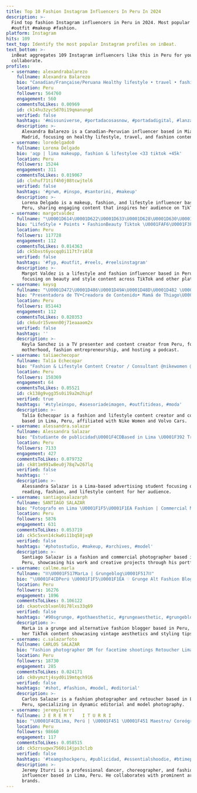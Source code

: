 ```yaml
---
title: Top 10 Fashion Instagram Influencers In Peru In 2024
description: >-
  Find top fashion Instagram influencers in Peru in 2024. Most popular hashtags:
  #outfit #makeup #fashion.
platform: Instagram
hits: 109
text_top: Identify the most popular Instagram profiles on inBeat.
text_bottom: >-
  inBeat aggregates 109 Instagram influencers like this in Peru for you to
  collaborate.
profiles:
  - username: alexandrabalarezo
    fullname: Alexandra Balarezo
    bio: "Canadian/Française/Peruana Healthy lifestyle • travel • fashion \U0001F4CDMadrid/ Miami Alexandrabalarezo@perleinfluence.com @perleinfluence \U0001F1EB\U0001F1F7"
    location: Peru
    followers: 564760
    engagement: 560
    commentsToLikes: 0.00969
    id: ck14hu3zyc5d70i19qmanungd
    verified: false
    hashtags: '#missuniverse, #portadacosasnow, #portadadigital, #lanzamiento'
    description: >-
      Alexandra Balarezo is a Canadian-Peruvian influencer based in Miami and
      Madrid, focusing on healthy lifestyle, travel, and fashion content.
  - username: loredelgado0
    fullname: Lorena Delgado
    bio: 'aqp | lima makeupp, fashion & lifestylee <33 tiktok +45k'
    location: Peru
    followers: 15244
    engagement: 311
    commentsToLikes: 0.019067
    id: clnhuf71tif4h0j08tcwjtel6
    verified: false
    hashtags: '#grwm, #inspo, #santorini, #makeup'
    description: >-
      Lorena Delgado is a makeup, fashion, and lifestyle influencer based in
      Peru, sharing engaging content that inspires her audience on TikTok.
  - username: margotvaldez
    fullname: "\U0001D614\U0001D622\U0001D633\U0001D628\U0001D630\U0001D635 \U0001D61D\U0001D622\U0001D62D\U0001D625\U0001D626\U0001D63B"
    bio: "LifeStyle • Points • FashionBeauty Tiktok \U0001FAF6\U0001F3FC+260k GottaCod: MARGOTGOTTA-15 \U0001F5A4Collab DM o correo \U0001F4E9 hola@fluencylab.pe @margotvaldez.store NEW VIDEO\U0001F447\U0001F3FC"
    location: Peru
    followers: 117728
    engagement: 112
    commentsToLikes: 0.014363
    id: ck5bxst6yocqq0i117t7ri0l8
    verified: false
    hashtags: '#fyp, #outfit, #reels, #reelsinstagram'
    description: >-
      Margot Valdez is a lifestyle and fashion influencer based in Peru,
      focusing on beauty and style content across TikTok and other platforms.
  - username: keysg
    fullname: "\U0001D472\U0001D486\U0001D49A\U0001D48D\U0001D482 \U0001D47A\U0001D482\U0001D48F\U0001D484\U0001D489\U0001D486\U0001D49B"
    bio: "Presentadora de TV•Creadora de Contenido• Mamá de Thiago\U0001F469‍\U0001F466 Empresaria: @keysg_fashion Podcast: @podcastdekeyynaty Contacto: keysanchezcr@gmail.com"
    location: Peru
    followers: 851443
    engagement: 112
    commentsToLikes: 0.020353
    id: ck6udr15vmnn00j71eaaaom2x
    verified: false
    hashtags: ''
    description: >-
      Keyla Sanchez is a TV presenter and content creator from Peru, focusing on
      motherhood, fashion entrepreneurship, and hosting a podcast.
  - username: taliaechecopar
    fullname: Talía Echecopar
    bio: "Fashion & Lifestyle Content Creator / Consultant @nikewomen @volvocars ambassador \U0001F4CDLima Nominada al premio Luces \U0001F493 vota x mi aquí ⬇️"
    location: Peru
    followers: 158369
    engagement: 64
    commentsToLikes: 0.05521
    id: ck138g9vgg35s0i19a2m2hipf
    verified: true
    hashtags: '#styleinspo, #asesoriadeimagen, #outfitideas, #moda'
    description: >-
      Talía Echecopar is a fashion and lifestyle content creator and consultant
      based in Lima, Peru, affiliated with Nike Women and Volvo Cars.
  - username: alessandra.salazar
    fullname: Alessandra Salazar
    bio: "Estudiante de publicidad\U0001F4CDBased in Lima \U0001F392 Travel | Reader | Fashion | Lifestyle"
    location: Peru
    followers: 7133
    engagement: 427
    commentsToLikes: 0.079732
    id: ck8t1m991w8eu0j78q7w267lq
    verified: false
    hashtags: ''
    description: >-
      Alessandra Salazar is a Lima-based advertising student focusing on travel,
      reading, fashion, and lifestyle content for her audience.
  - username: santiagosalazarph
    fullname: SANTIAGO SALAZAR
    bio: "Fotografo en Lima \U0001F1F5\U0001F1EA Fashion | Commercial Mis trabajos aquí ⏩ @sant.work"
    location: Peru
    followers: 5876
    engagement: 631
    commentsToLikes: 0.053719
    id: ck5c5xvn14ckw0i11bq58jxq9
    verified: false
    hashtags: '#photostudio, #makeup, #archives, #model'
    description: >-
      Santiago Salazar is a fashion and commercial photographer based in Lima,
      Peru, showcasing his work and creative projects through his portfolio.
  - username: callme.marla
    fullname: "⛓\U0001F517MarLa | Grungeblog\U0001F517⛓"
    bio: "\U0001F4CDPerú \U0001F1F5\U0001F1EA ♡ Grunge Alt Fashion Blogger. ♡ Tiktok (+24k) callme.marla ♡ NUEVO VIDEO \U0001F447\U0001F3FC botas demonia \U0001F5A4"
    location: Peru
    followers: 16276
    engagement: 1896
    commentsToLikes: 0.106122
    id: ckaotvcblxonl0i78lxs33q69
    verified: false
    hashtags: '#90sgrunge, #gothaesthetic, #grungeaesthetic, #grungeblog'
    description: >-
      MarLa is a grunge and alternative fashion blogger based in Peru, known for
      her TikTok content showcasing vintage aesthetics and styling tips.
  - username: c.salazarfoto
    fullname: CARLOS SALAZAR
    bio: "Fashion photographer DM for facetime shootings Retoucher Lima, Peru \U0001F1F5\U0001F1EA\U0001F4CD"
    location: Peru
    followers: 18730
    engagement: 285
    commentsToLikes: 0.024171
    id: ck0vymztj4syd0i19mtqch916
    verified: false
    hashtags: '#shot, #fashion, #model, #editorial'
    description: >-
      Carlos Salazar is a fashion photographer and retoucher based in Lima,
      Peru, specializing in dynamic editorial and model photography.
  - username: jeremyiturri
    fullname: J E R E M Y    I T U R R I
    bio: "\U0001F4CDLima, Perú | \U0001F451 \U0001F451 Maestro/ Coreógrafo/ Bailarín \U0001F3B5 Maluma/Akon/Farina/Leslie Grace/Fonsi/Leslie Shaw \U0001F9E2 Fashion/ @gshockperuof \U0001F91E\U0001F3FDRICHFAM \U0001F530 COMBATE"
    location: Peru
    followers: 98660
    engagement: 117
    commentsToLikes: 0.058515
    id: ck5zrsugwx7560i14jps3clzb
    verified: false
    hashtags: '#teamgshockperu, #publicidad, #essentialshoodie, #btimeperu'
    description: >-
      Jeremy Iturri is a professional dancer, choreographer, and fashion
      influencer based in Lima, Peru. He collaborates with prominent artists and
      brands.
---
```


